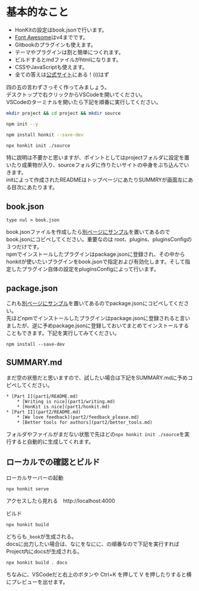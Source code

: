 # 基本的なこと

- HonKitの設定はbook.jsonで行います。
- [Font Awesome](https://fontawesome.com/v4/)はv4までです。
- Gitbookのプラグインも使えます。
- テーマやプラグインは割と簡単につくれます。
- ビルドするとmdファイルがhtmlになります。
- CSSやJavaScriptも使えます。
- 全ての答えは[公式サイト](https://honkit.netlify.app/)にある！(((はず

四の五の言わずさっそく作ってみましょう。  
デスクトップで右クリックからVSCodeを開いてください。  
VSCodeのターミナルを開いたら下記を順番に実行してください。

```bash
mkdir project && cd project && mkdir source
```

```bash
npm init --y
```

```bash
npm install honkit --save-dev
```

```bash
npx honkit init ./source
```

特に説明は不要かと思いますが、ポイントとしてはprojectフォルダに設定を置いたり成果物が入り、sourceフォルダに作りたいサイトの中身をぶち込んでいきます。  
initによって作成されたREADMEはトップページにあたりSUMMRYが画面左にある目次にあたります。

## book.json
```
type nul > book.json
```

book.jsonファイルを作成したら[別ページにサンプル](scode.md)を置いてあるのでbook.jsonにコピペしてください。重要なのは root、plugins、pluginsConfigの３つだけです。  
npmでインストールしたプラグインはpackage.jsonに登録され、その中からhonkitが使いたいプラグインをbook.jsonで指定および有効化します。そして指定したプラグイン自体の設定をpluginsConfigによって行います。

## package.json

これも[別ページにサンプル](scode.md#packagejson)を置いてあるのでpackage.jsonにコピペしてください。  
先ほどnpmでインストールしたプラグインはpackage.jsonに登録されると言いましたが、逆に予めpackage.jsonに登録しておいてまとめてインストールすることもできます。下記を実行してみてください。

```
npm install --save-dev
```

## SUMMARY.md

まだ空の状態だと思いますので、試したい場合は下記をSUMMARY.mdに予めコピペしてください。
```
* [Part I](part1/README.md)
    * [Writing is nice](part1/writing.md)
    * [HonKit is nice](part1/honkit.md)
* [Part II](part2/README.md)
    * [We love feedback](part2/feedback_please.md)
    * [Better tools for authors](part2/better_tools.md)
```

フォルダやファイルがまだない状態で先ほどの`npx honkit init ./source`を実行すると自動的に生成してくれます。

## ローカルでの確認とビルド

ローカルサーバーの起動
```
npx honkit serve
```
アクセスしたら見れる　http://localhost:4000

ビルド

```
npx honkit build
```

どちらも`_book`が生成される。  
docsに出力したい場合は、なにをなにに、の順番なので下記を実行すればProject内にdocsが生成される。

```
npx honkit build . docs
```

ちなみに、VSCodeだと右上のボタンや Ctrl+K を押して V を押したりすると横にプレビューを出せます。
